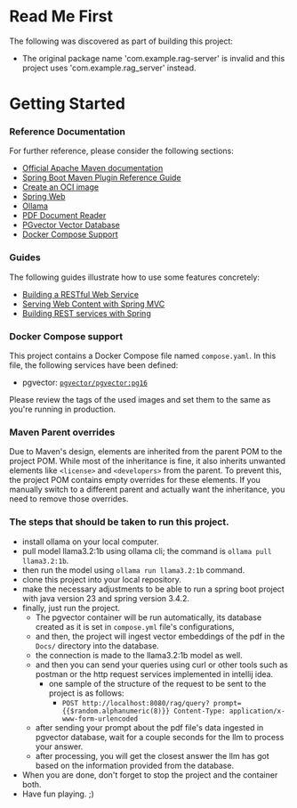 # Read Me First
The following was discovered as part of building this project:

* The original package name 'com.example.rag-server' is invalid and this project uses 'com.example.rag_server' instead.

# Getting Started

### Reference Documentation
For further reference, please consider the following sections:

* [Official Apache Maven documentation](https://maven.apache.org/guides/index.html)
* [Spring Boot Maven Plugin Reference Guide](https://docs.spring.io/spring-boot/3.4.2/maven-plugin)
* [Create an OCI image](https://docs.spring.io/spring-boot/3.4.2/maven-plugin/build-image.html)
* [Spring Web](https://docs.spring.io/spring-boot/3.4.2/reference/web/servlet.html)
* [Ollama](https://docs.spring.io/spring-ai/reference/api/chat/ollama-chat.html)
* [PDF Document Reader](https://docs.spring.io/spring-ai/reference/api/etl-pipeline.html#_pdf_page)
* [PGvector Vector Database](https://docs.spring.io/spring-ai/reference/api/vectordbs/pgvector.html)
* [Docker Compose Support](https://docs.spring.io/spring-boot/3.4.2/reference/features/dev-services.html#features.dev-services.docker-compose)

### Guides
The following guides illustrate how to use some features concretely:

* [Building a RESTful Web Service](https://spring.io/guides/gs/rest-service/)
* [Serving Web Content with Spring MVC](https://spring.io/guides/gs/serving-web-content/)
* [Building REST services with Spring](https://spring.io/guides/tutorials/rest/)

### Docker Compose support
This project contains a Docker Compose file named `compose.yaml`.
In this file, the following services have been defined:

* pgvector: [`pgvector/pgvector:pg16`](https://hub.docker.com/r/pgvector/pgvector)

Please review the tags of the used images and set them to the same as you're running in production.

### Maven Parent overrides

Due to Maven's design, elements are inherited from the parent POM to the project POM.
While most of the inheritance is fine, it also inherits unwanted elements like `<license>` and `<developers>` from the parent.
To prevent this, the project POM contains empty overrides for these elements.
If you manually switch to a different parent and actually want the inheritance, you need to remove those overrides.

### The steps that should be taken to run this project.
* install ollama on your local computer.
* pull model llama3.2:1b using ollama cli; the command is `ollama pull llama3.2:1b`.
* then run the model using `ollama run llama3.2:1b` command.
* clone this project into your local repository.  
* make the necessary adjustments to be able to run a spring boot project with java version 23 and spring version 3.4.2.
* finally, just run the project.
  * The pgvector container will be run automatically, its database created as it is set in `compose.yml` file's configurations, 
  * and then, the project will ingest vector embeddings of the pdf in the `Docs/` directory into the database.
  * the connection is made to the llama3.2:1b model as well.
  * and then you can send your queries using curl or other tools such as postman or the http request services implemented in intellij idea.
    * one sample of the structure of the request to be sent to the project is as follows:
      * `POST http://localhost:8080/rag/query?
              prompt={{$random.alphanumeric(8)}}
              Content-Type: application/x-www-form-urlencoded`
  * after sending your prompt about the pdf file's data ingested in pgvector database, wait for a couple seconds for the llm to process your answer.
  * after processing, you will get the closest answer the llm has got based on the information provided from the database.
* When you are done, don't forget to stop the project and the container both.
* Have fun playing. ;) 